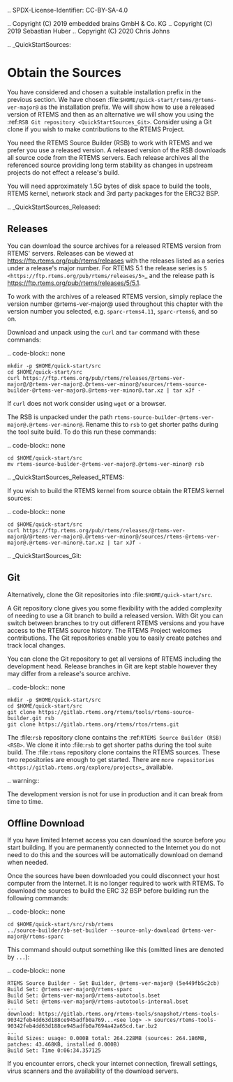 .. SPDX-License-Identifier: CC-BY-SA-4.0

.. Copyright (C) 2019 embedded brains GmbH & Co. KG
.. Copyright (C) 2019 Sebastian Huber
.. Copyright (C) 2020 Chris Johns

.. _QuickStartSources:

Obtain the Sources
==================

You have considered and chosen a suitable installation prefix in the previous
section.  We have chosen :file:`$HOME/quick-start/rtems/@rtems-ver-major@` as the installation
prefix. We will show how to use a released version of RTEMS and then as an
alternative we will show you using the :ref:`RSB Git repository
<QuickStartSources_Git>`. Consider using a Git clone if you wish to make
contributions to the RTEMS Project.

You need the RTEMS Source Builder (RSB) to work with RTEMS and we prefer you
use a released version. A released version of the RSB downloads all source code
from the RTEMS servers. Each release archives all the referenced source
providing long term stability as changes in upstream projects do not effect a
release's build.

You will need approximately 1.5G bytes of disk space to build the tools, RTEMS
kernel, network stack and 3rd party packages for the ERC32 BSP.

.. _QuickStartSources_Released:

Releases
--------

You can download the source archives for a released RTEMS version from RTEMS'
servers. Releases can be viewed at https://ftp.rtems.org/pub/rtems/releases with
the releases listed as a series under a release's major number. For RTEMS 5.1
the release series is `5 <https://ftp.rtems.org/pub/rtems/releases/5>`_ and the
release path is https://ftp.rtems.org/pub/rtems/releases/5/5.1.

To work with the archives of a released RTEMS version, simply replace the
version number @rtems-ver-major@ used throughout this chapter with the version
number you selected, e.g. ``sparc-rtems4.11``, ``sparc-rtems6``, and so on.

Download and unpack using the ``curl`` and ``tar`` command with these commands:

.. code-block:: none

    mkdir -p $HOME/quick-start/src
    cd $HOME/quick-start/src
    curl https://ftp.rtems.org/pub/rtems/releases/@rtems-ver-major@/@rtems-ver-major@.@rtems-ver-minor@/sources/rtems-source-builder-@rtems-ver-major@.@rtems-ver-minor@.tar.xz | tar xJf -

If ``curl`` does not work consider using ``wget`` or a browser.

The RSB is unpacked under the path ``rtems-source-builder-@rtems-ver-major@.@rtems-ver-minor@``. Rename this
to ``rsb`` to get shorter paths during the tool suite build. To do this run
these commands:

.. code-block:: none

    cd $HOME/quick-start/src
    mv rtems-source-builder-@rtems-ver-major@.@rtems-ver-minor@ rsb

.. _QuickStartSources_Released_RTEMS:

If you wish to build the RTEMS kernel from source obtain the RTEMS kernel
sources:

.. code-block:: none

    cd $HOME/quick-start/src
    curl https://ftp.rtems.org/pub/rtems/releases/@rtems-ver-major@/@rtems-ver-major@.@rtems-ver-minor@/sources/rtems-@rtems-ver-major@.@rtems-ver-minor@.tar.xz | tar xJf -

.. _QuickStartSources_Git:

Git
---

Alternatively, clone the Git repositories into :file:`$HOME/quick-start/src`.

A Git repository clone gives you some flexibility with the added complexity of
needing to use a Git branch to build a released version.  With Git you can
switch between branches to try out different RTEMS versions and you have access
to the RTEMS source history. The RTEMS Project welcomes contributions.  The Git
repositories enable you to easily create patches and track local changes.

You can clone the Git repository to get all versions of RTEMS including the
development head.  Release branches in Git are kept stable however they may
differ from a release's source archive.

.. code-block:: none

    mkdir -p $HOME/quick-start/src
    cd $HOME/quick-start/src
    git clone https://gitlab.rtems.org/rtems/tools/rtems-source-builder.git rsb
    git clone https://gitlab.rtems.org/rtems/rtos/rtems.git

The :file:`rsb` repository clone contains the :ref:`RTEMS Source Builder (RSB)
<RSB>`.  We clone it into :file:`rsb` to get shorter paths during the tool
suite build.  The :file:`rtems` repository clone contains the RTEMS sources.
These two repositories are enough to get started.  There are `more repositories
<https://gitlab.rtems.org/explore/projects>`_ available.

.. warning::

   The development version is not for use in production and it can break from
   time to time.

Offline Download
----------------

If you have limited Internet access you can download the source before you
start building. If you are permanently connected to the Internet you do not
need to do this and the sources will be automatically download on demand when
needed.

Once the sources have been downloaded you could disconnect your host computer
from the Internet.  It is no longer required to work with RTEMS. To download
the sources to build the ERC 32 BSP before building run the following commands:

.. code-block:: none

    cd $HOME/quick-start/src/rsb/rtems
    ../source-builder/sb-set-builder --source-only-download @rtems-ver-major@/rtems-sparc

This command should output something like this (omitted lines are denoted by
``...``):

.. code-block:: none

    RTEMS Source Builder - Set Builder, @rtems-ver-major@ (5e449fb5c2cb)
    Build Set: @rtems-ver-major@/rtems-sparc
    Build Set: @rtems-ver-major@/rtems-autotools.bset
    Build Set: @rtems-ver-major@/rtems-autotools-internal.bset
    ...
    download: https://gitlab.rtems.org/rtems-tools/snapshot/rtems-tools-90342feb4dd63d188ce945adfb0a769...<see log> -> sources/rtems-tools-90342feb4dd63d188ce945adfb0a7694a42a65cd.tar.bz2
    ...
    Build Sizes: usage: 0.000B total: 264.228MB (sources: 264.186MB, patches: 43.468KB, installed 0.000B)
    Build Set: Time 0:06:34.357125

If you encounter errors, check your internet connection, firewall settings,
virus scanners and the availability of the download servers.
